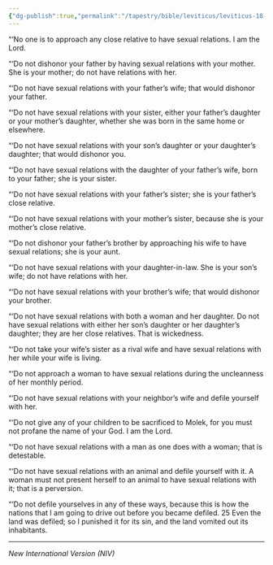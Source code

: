 ```yaml
---
{"dg-publish":true,"permalink":"/tapestry/bible/leviticus/leviticus-18-6-25/","title":"Leviticus 18:6-25","hide":true,"tags":["bible-verse","bible-verse"],"dgHomeLink":true,"dgShowLocalGraph":true,"dgEnableSearch":true}
---
```



 “‘No one is to approach any close relative to have sexual relations. I am the Lord.

 “‘Do not dishonor your father by having sexual relations with your mother. She is your mother; do not have relations with her.

 “‘Do not have sexual relations with your father’s wife; that would dishonor your father.

 “‘Do not have sexual relations with your sister, either your father’s daughter or your mother’s daughter, whether she was born in the same home or elsewhere.

 “‘Do not have sexual relations with your son’s daughter or your daughter’s daughter; that would dishonor you.

 “‘Do not have sexual relations with the daughter of your father’s wife, born to your father; she is your sister.

 “‘Do not have sexual relations with your father’s sister; she is your father’s close relative.

“‘Do not have sexual relations with your mother’s sister, because she is your mother’s close relative.

 “‘Do not dishonor your father’s brother by approaching his wife to have sexual relations; she is your aunt.

 “‘Do not have sexual relations with your daughter-in-law. She is your son’s wife; do not have relations with her.

 “‘Do not have sexual relations with your brother’s wife; that would dishonor your brother.

 “‘Do not have sexual relations with both a woman and her daughter. Do not have sexual relations with either her son’s daughter or her daughter’s daughter; they are her close relatives. That is wickedness.

 “‘Do not take your wife’s sister as a rival wife and have sexual relations with her while your wife is living.

 “‘Do not approach a woman to have sexual relations during the uncleanness of her monthly period.

 “‘Do not have sexual relations with your neighbor’s wife and defile yourself with her.

 “‘Do not give any of your children to be sacrificed to Molek, for you must not profane the name of your God. I am the Lord.

 “‘Do not have sexual relations with a man as one does with a woman; that is detestable.

 “‘Do not have sexual relations with an animal and defile yourself with it. A woman must not present herself to an animal to have sexual relations with it; that is a perversion.

 “‘Do not defile yourselves in any of these ways, because this is how the nations that I am going to drive out before you became defiled. 25 Even the land was defiled; so I punished it for its sin, and the land vomited out its inhabitants.


---
*New International Version (NIV)*